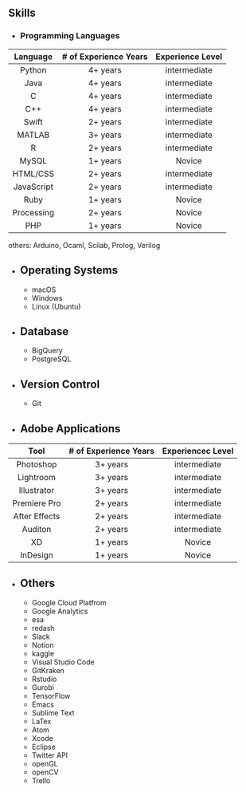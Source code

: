 ## Skills

- ### Programming Languages

| **Language** |**# of Experience Years**|**Experience Level**|
| :--------: | :----------: | :----------: |
| Python| 4+ years |intermediate|
| Java | 4+ years |intermediate|
| C | 4+ years |intermediate|
| C++ | 4+ years |intermediate|
| Swift | 2+ years |intermediate|
| MATLAB | 3+ years |intermediate|
| R | 2+ years |intermediate|
| MySQL | 1+ years |Novice|
| HTML/CSS | 2+ years |intermediate|
| JavaScript | 2+ years |intermediate|
| Ruby| 1+ years |Novice|
| Processing | 2+ years |Novice|
| PHP | 1+ years |Novice|


others: Arduino, Ocaml, Scilab, Prolog, Verilog


- ## Operating Systems
    - macOS
    - Windows
    - Linux (Ubuntu)

- ## Database
    - BigQuery
    - PostgreSQL

- ## Version Control
    - Git


- ## Adobe Applications

| **Tool** |**# of Experience Years**|**Experiencec Level**|
| :--------: | :----------: | :----------: |
| Photoshop| 3+ years |intermediate|
| Lightroom| 3+ years |intermediate|
| Illustrator| 3+ years |intermediate|
| Premiere Pro| 2+ years |intermediate|
| After Effects| 2+ years |intermediate|
| Auditon| 2+ years |intermediate|
| XD| 1+ years |Novice|
| InDesign| 1+ years |Novice|


- ## Others
    - Google Cloud Platfrom
    - Google Analytics  
    - esa
    - redash
    - Slack
    - Notion
    - kaggle     
    - Visual Studio Code
    - GitKraken
    - Rstudio
    - Gurobi
    - TensorFlow
    - Emacs
    - Sublime Text
    - LaTex
    - Atom
    - Xcode
    - Eclipse
    - Twitter API
    - openGL
    - openCV
    - Trello
    


